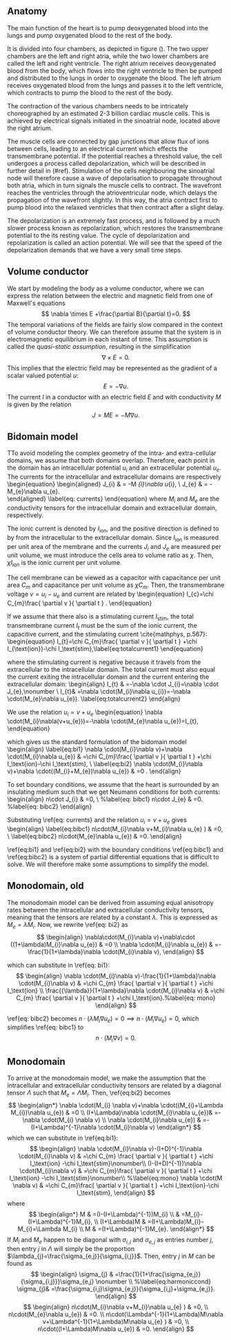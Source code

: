 ## Anatomy
The main function of the heart is to pump deoxygenated blood into the lungs and pump oxygenated blood to the rest of the body. 

It is divided into four chambers, as depicted in figure (). The two upper chambers are the left and right atria, while the two lower chambers are called the left and right ventricle. The right atrium receives deoxygenated blood from the body, which flows into the right ventricle to then be pumped and distributed to the lungs in order to oxygenate the blood. The left atrium receives oxygenated blood from the lungs and passes it to the left ventricle, which contracts to pump the blood to the rest of the body.

The contraction of the various chambers needs to be intricately choreographed by an estimated 2-3 billion cardiac muscle cells. This is achieved by electrical signals initiated in the sinoatrial node, located above the right atrium. 

The muscle cells are connected by gap junctions that allow flux of ions between cells, leading to an electrical current which effects the transmembrane potential. If the potential reaches a threshold value, the cell undergoes a process called depolarization, which will be described in further detail in (#ref). Stimulation of the cells neighbouring the sinoatrial node will therefore cause a wave of depolarisation to propagate throughout both atria, which in turn signals the muscle cells to contract. The wavefront reaches the ventricles through the atrioventricular node, which delays the propagation of the wavefront slightly. In this way, the atria contract first to pump blood into the relaxed ventricles that then contract after a slight delay. 

The depolarization is an extremely fast process, and is followed by a much slower process known as repolarization, which restores the transmembrane potential to the its resting value. The cycle of depolarization and repolarization is called an action potential. We will see that the speed of the depolarization demands that we have a very small time steps.

## Volume conductor
We start by modeling the body as a volume conductor, where we can express the relation between the electric and magnetic field from one of Maxwell's equations
$$
\nabla \times E +\frac{\partial B}{\partial t}=0.
$$
The temporal variations of the fields are fairly slow compared in the context of volume conductor theory. We can therefore assume that the system is in electromagnetic equilibrium in each instant of time. This assumption is called the *quasi-static assumption*, resulting in the simplification
$$
\nabla \times E=0.
$$
This implies that the electric field may be represented as the gradient of a scalar valued potential $u$:
$$
E=-\nabla u.
$$
The current $I$ in a conductor with an electric field $E$ and with conductivity $M$ is given by the relation
$$
J=ME=-M \nabla u.
$$
## Bidomain model
TTo avoid modeling the complex geometry of the intra- and extra-cellular domains, we assume that both domains overlap. Therefore, each point in the domain has an intracellular potential $u_i$ and an extracellular potential $u_e$. The currents for the intracellular and extracellular domains are respectively
\begin{equation}
	\begin{aligned}
		J_{i} & = -M _{i}\nabla u_{i}, \\
		J_{e} & = -M_{e}\nabla u_{e}.  
	\end{aligned} \label{eq: currents}
\end{equation}
where $M_{i}$ and $M_{e}$ are the conductivity tensors for the intracellular domain and extracellular domain, respectively. 

The ionic current is denoted by $I_\text{ion}$, and the positive direction is defined to by from the intracellular to the extracellular domain. Since $I_\text{ion}$ is measured per unit area of the membrane and the currents $J_{i}$ and $J_{e}$ are measured per unit volume, we must introduce the cells area to volume ratio as $\chi$. Then, $\chi I_\text{ion}$ is the ionic current per unit volume.

The cell membrane can be viewed as a capacitor with capacitance per unit area $C_{m}$ and capacitance per unit volume as $\chi C_{m}$. Then, the transmembrane voltage $v=u_{i}-u_{e}$ and current are related by
\begin{equation}
I_{c}=\chi C_{m}\frac{ \partial v }{ \partial t } .
\end{equation}

If we assume that there also is a stimulating current $I_\text{stim}$, the total transmembrane current $I_{t}$ must be the sum of the ionic current, the capacitive current, and the stimulating current \cite{mathphys, p.567}:
\begin{equation}
I_{t}=\chi C_{m}\frac{ \partial v }{ \partial t } +\chi I_{\text{ion}}-\chi I_\text{stim},\label{eq:totalcurrent1}
\end{equation}

where the stimulating current is negative because it travels from the extracellular to the intracellular domain. The total current must also equal the current exiting the intracellular domain and the current entering the extracellular domain:
\begin{align}
I_{t} & =-\nabla \cdot J_{i}=\nabla \cdot J_{e},\nonumber \\
 I_{t}& =\nabla \cdot(M_{i}\nabla u_{i})=-\nabla \cdot(M_{e}\nabla u_{e}). \label{eq:totalcurrent2}
\end{align}

We use the relation $u_{i}=v+u_{e}$
\begin{equation}
\nabla \cdot(M_{i}\nabla(v+u_{e}))=-\nabla \cdot(M_{e}\nabla u_{e})=I_{t},
\end{equation}

which gives us the standard formulation of the bidomain model
\begin{align}
\label{eq:bi1} 
\nabla \cdot(M_{i}\nabla v)+\nabla \cdot(M_{i}\nabla u_{e}) & =\chi C_{m}\frac{ \partial v }{ \partial t } +\chi I_\text{ion}-\chi I_\text{stim}, \\ 
\label{eq:bi2} 
\nabla \cdot(M_{i}\nabla v)+\nabla \cdot((M_{i}+M_{e})\nabla u_{e}) & =0 .
\end{align}

To set boundary conditions, we assume that the heart is surrounded by an insulating medium such that we get Neumann conditions for both currents:
\begin{align}
n\cdot J_{i} & =0, \\ %label{eq: bibc1}
n\cdot J_{e} & =0. %label{eq: bibc2}
\end{align}


Substituting \ref{eq: currents} and the relation $u_{i}=v+u_{e}$ gives
\begin{align}
    \label{eq:bibc1}
    n\cdot(M_{i}\nabla v+M_{i}\nabla u_{e} ) & =0, \\
    \label{eq:bibc2}
    n\cdot(M_{e}\nabla u_{e}) & =0.
\end{align}

\ref{eq:bi1} and \ref{eq:bi2} with the boundary conditions \ref{eq:bibc1} and \ref{eq:bibc2} is a system of partial differential equations that is difficult to solve. We will therefore make some assumptions to simplify the model. 
## Monodomain, old
The monodomain model can be derived from assuming equal anisotropy rates between the intracellular and extracellular conductivity tensors, meaning that the tensors are related by a constant $\lambda$. This is expressed as $M_{e}=\lambda M_{i}$. Now, we rewrite \ref{eq: bi2} as
$$
\begin{align}
\nabla\cdot(M_{i}\nabla v)+\nabla\cdot ((1+\lambda)M_{i}\nabla u_{e}) & =0 \\
\nabla \cdot(M_{i}\nabla u_{e}) & =-\frac{1}{1+\lambda}\nabla \cdot(M_{i}\nabla v),
\end{align}
$$

which can substitute in \ref{eq: bi1}:
$$
\begin{align}
\nabla \cdot(M_{i}\nabla v)-\frac{1}{1+\lambda}\nabla \cdot(M_{i}\nabla v) & =\chi C_{m} \frac{ \partial v }{ \partial t } +\chi I_\text{ion} \\
\frac{{\lambda}}{1+\lambda}\nabla \cdot(M_{i}\nabla v) & =\chi C_{m} \frac{ \partial v }{ \partial t } +\chi I_\text{ion}.%label{eq: mono}
\end{align}
$$

\ref{eq: bibc2} becomes $n\cdot(\lambda M_{i}\nabla u_{e})=0 \implies n\cdot(M_{i}\nabla u_{e})=0$, which simplifies \ref{eq: bibc1} to
$$
n\cdot(M_{i}\nabla v)=0. %label{eq: monobc}
$$

## Monodomain
To arrive at the monodomain model, we make the assumption that the intracellular and extracellular conductivity tensors are related by a diagonal tensor $\Lambda$ such that $M_{e}=\Lambda M_{i}$. Then, \ref{eq:bi2} becomes
$$
\begin{align*}
\nabla \cdot(M_{i} \nabla v)+\nabla \cdot((M_{i}+\Lambda M_{i})\nabla u_{e}) & =0 \\
(I+\Lambda)\nabla \cdot(M_{i}\nabla u_{e})& =-\nabla \cdot(M_{i} \nabla v)  \\
\nabla \cdot(M_{i}\nabla u_{e}) & =-(I+\Lambda)^{-1}\nabla \cdot(M_{i}\nabla v)
\end{align*}
$$
which we can substitute in \ref{eq:bi1}:
$$
\begin{align}
\nabla \cdot(M_{i}\nabla v)-(I+D)^{-1}\nabla \cdot(M_{i}\nabla v) & =\chi C_{m} \frac{ \partial v }{ \partial t } +\chi I_\text{ion}  -\chi I_\text{stim}\nonumber\\
(I-(I+D)^{-1})\nabla \cdot(M_{i}\nabla v) & =\chi C_{m}\frac{ \partial v }{ \partial t } +\chi I_\text{ion} -\chi I_\text{stim}\nonumber\\
%\label{eq:mono} 
\nabla \cdot(M \nabla v) & =\chi C_{m}\frac{ \partial v }{ \partial t } +\chi I_\text{ion}-\chi I_\text{stim},
\end{align}
$$
where
$$
\begin{align*}
M & =(I-(I+\Lambda)^{-1})M_{i} \\
 & =M_{i}-(I+\Lambda)^{-1}M_{i}, \\
(I+\Lambda)M & =(I+\Lambda)M_{i}-M_{i}=\Lambda M_{i} \\
M & =(I+\Lambda)^{-1}M_{e}.
\end{align*}
$$
If $M_{i}$ and $M_{e}$ happen to be diagonal with $\sigma_{i,j}$ and $\sigma_{e,j}$ as entries number $j$, then entry $j$ in $\Lambda$ will simply be the proportion $\lambda_{j}=\frac{\sigma_{e,j}}{\sigma_{i,j}}$. Then, entry $j$ in $M$ can be found as 
$$
\begin{align}
\sigma_{j}  & =\frac{1}{1+\frac{\sigma_{e,j}}{\sigma_{i,j}}}\sigma_{e,j} \nonumber \\
%\label{eq:harmoniccond}
 \sigma_{j}& =\frac{\sigma_{i,j}\sigma_{e,j}}{\sigma_{i,j}+\sigma_{e,j}}.
\end{align}
$$
$$
\begin{align} 
    n\cdot(M_{i}\nabla v+M_{i}\nabla u_{e} ) & =0, \\
    n\cdot(M_{e}\nabla u_{e}) & =0.  \\
    n\cdot(\Lambda^{-1}(1+\Lambda)M\nabla v+\Lambda^{-1}(1+\Lambda)M\nabla u_{e} ) & =0, \\
    n\cdot((I+\Lambda)M\nabla u_{e}) & =0.
\end{align}
$$